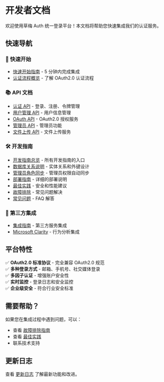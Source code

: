 # 开发者文档

欢迎使用草梅 Auth 统一登录平台！本文档将帮助您快速集成我们的认证服务。

## 快速导航

### 🚀 快速开始

-   [快速开始指南](./getting-started) - 5 分钟内完成集成
-   [认证流程概览](./guides/best-practices#认证流程) - 了解 OAuth2.0 认证流程

### 📚 API 文档

-   [认证 API](./api/authentication) - 登录、注册、令牌管理
-   [用户管理 API](./api/users) - 用户信息管理
-   [OAuth API](./api/oauth) - OAuth2.0 授权服务
-   [管理员 API](./api/admin) - 管理员功能
-   [文件上传 API](./api/file) - 文件上传服务

### 🛠️ 开发指南

-   [开发指南总览](./guides/) - 所有开发指南的入口
-   [数据库关系说明](./guides/database-relations) - 实体关系和外键设计
-   [管理员角色同步](./guides/admin-role-sync) - 管理员权限自动同步
-   [部署指南](./guides/deployment) - 详细的部署说明
-   [最佳实践](./guides/best-practices) - 安全和性能建议
-   [故障排除](./guides/troubleshooting) - 常见问题解决
-   [常见问题](./guides/faq) - FAQ 解答

### 🔗 第三方集成

-   [集成指南](./guides/integrations/) - 第三方服务集成
-   [Microsoft Clarity](./guides/integrations/clarity) - 行为分析集成

## 平台特性

✅ **OAuth2.0 标准协议** - 完全兼容 OAuth2.0 规范  
✅ **多种登录方式** - 邮箱、手机号、社交媒体登录  
✅ **多因子认证** - 增强账户安全性  
✅ **实时监控** - 登录日志和安全监控  
✅ **企业级安全** - 符合行业安全标准

## 需要帮助？

如果您在集成过程中遇到问题，可以：

-   查看 [故障排除指南](./guides/troubleshooting)
-   查看 [最佳实践](./guides/best-practices)
-   联系技术支持

## 更新日志

查看 [更新日志](../../changelog) 了解最新功能和改进。
